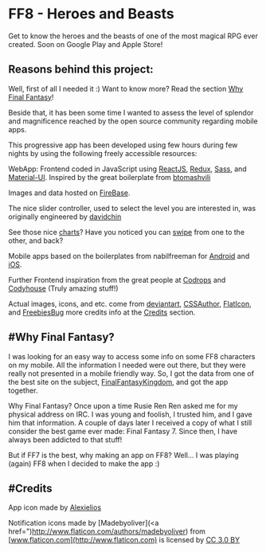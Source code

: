 FF8 - Heroes and Beasts
=============================

Get to know the heroes and the beasts of one of the most magical RPG ever created.
Soon on Google Play and Apple Store!

Reasons behind this project:
------------

Well, first of all I needed it :)
Want to know more? Read the section [Why Final Fantasy](#why-final-fantasy?)!

Beside that, it has been some time I wanted to assess the level of splendor and magnificence reached by the open source community regarding mobile apps.

This progressive app has been developed using few hours during few nights by using the following freely accessible resources:

WebApp:
Frontend coded in JavaScript using [ReactJS](https://facebook.github.io/react/), [Redux](http://redux.js.org/), [Sass](http://sass-lang.com/), and [Material-UI](http://www.material-ui.com/).
Inspired by the great boilerplate from [btomashvili](https://github.com/btomashvili/react-redux-firebase-boilerplate)

Images and data hosted on [FireBase](https://firebase.google.com).

The nice slider controller, used to select the level you are interested in, was originally engineered by [davidchin](https://github.com/davidchin/react-input-range)

See those nice [charts](http://www.chartjs.org/)? Have you noticed you can [swipe](https://github.com/oliviertassinari/react-swipeable-views) from one to the other, and back?

Mobile apps based on the boilerplates from nabilfreeman for [Android](https://github.com/nabilfreeman/android-webview-boilerplate) and [iOS](https://github.com/nabilfreeman/ios-universal-webview-boilerplate).

Further Frontend inspiration from the great people at [Codrops](http://tympanus.net/codrops/) and [Codyhouse](http://codyhouse.co) (Truly amazing stuff!)

Actual images, icons, and etc. come from [deviantart](http://www.deviantart.com/), [CSSAuthor](http://www.cssauthor.com/mobile-app-ui-psd/), [FlatIcon](http://www.flaticon.com), and [FreebiesBug](http://freebiesbug.com/) more credits info at the [Credits](#credits) section.

#Why Final Fantasy?
------------

I was looking for an easy way to access some info on some FF8 characters on my mobile.
All the information I needed were out there, but they were really not presented in a mobile friendly way.
So, I got the data from one of the best site on the subject, [FinalFantasyKingdom](http://finalfantasykingdom.net/), and got the app together.

Why Final Fantasy?
Once upon a time Rusie Ren Ren asked me for my physical address on IRC.
I was young and foolish, I trusted him, and I gave him that information.
A couple of days later I received a copy of what I still consider the best game ever made: Final Fantasy 7.
Since then, I have always been addicted to that stuff!

But if FF7 is the best, why making an app on FF8?
Well... I was playing (again) FF8 when I decided to make the app :)

#Credits
------------

App icon made by [Alexielios](http://alexielios.deviantart.com/art/Icon-Final-Fantasy-VIII-528510335)

Notification icons made by [Madebyoliver](<a href=")http://www.flaticon.com/authors/madebyoliver) from [www.flaticon.com](http://www.flaticon.com) is licensed by [CC 3.0 BY](http://creativecommons.org/licenses/by/3.0/)
